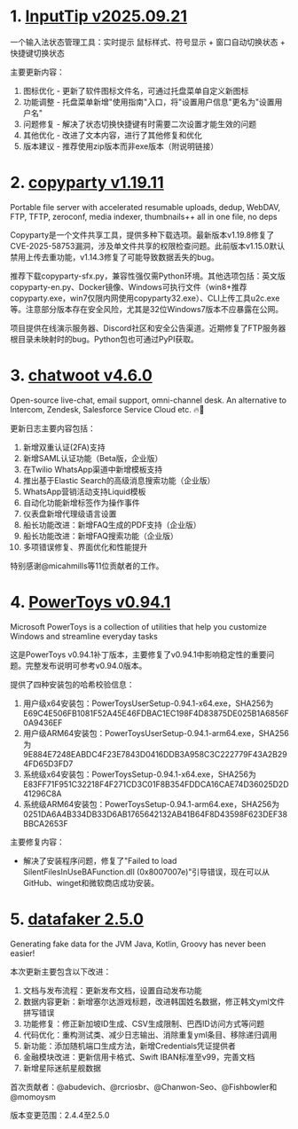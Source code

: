 
# 1. [InputTip v2025.09.21](https://github.com/abgox/InputTip/releases/tag/v2025.09.21)  
一个输入法状态管理工具：实时提示 鼠标样式、符号显示 + 窗口自动切换状态 + 快捷键切换状态

主要更新内容：
1. 图标优化 - 更新了软件图标文件名，可通过托盘菜单自定义新图标
2. 功能调整 - 托盘菜单新增"使用指南"入口，将"设置用户信息"更名为"设置用户名"
3. 问题修复 - 解决了状态切换快捷键有时需要二次设置才能生效的问题
4. 其他优化 - 改进了文本内容，进行了其他修复和优化
5. 版本建议 - 推荐使用zip版本而非exe版本（附说明链接）

# 2. [copyparty v1.19.11](https://github.com/9001/copyparty/releases/tag/v1.19.11)  
Portable file server with accelerated resumable uploads, dedup, WebDAV, FTP, TFTP, zeroconf, media indexer, thumbnails++ all in one file, no deps

Copyparty是一个文件共享工具，提供多种下载选项。最新版本v1.19.8修复了CVE-2025-58753漏洞，涉及单文件共享的权限检查问题。此前版本v1.15.0默认禁用上传去重功能，v1.14.3修复了可能导致数据丢失的bug。

推荐下载copyparty-sfx.py，兼容性强仅需Python环境。其他选项包括：英文版copyparty-en.py、Docker镜像、Windows可执行文件（win8+推荐copyparty.exe，win7仅限内网使用copyparty32.exe）、CLI上传工具u2c.exe等。注意部分版本存在安全风险，尤其是32位Windows7版本不应暴露在公网。

项目提供在线演示服务器、Discord社区和安全公告渠道。近期修复了FTP服务器根目录未映射时的bug。Python包也可通过PyPI获取。

# 3. [chatwoot v4.6.0](https://github.com/chatwoot/chatwoot/releases/tag/v4.6.0)  
Open-source live-chat, email support, omni-channel desk. An alternative to Intercom, Zendesk, Salesforce Service Cloud etc. 🔥💬

更新日志主要内容包括：
1. 新增双重认证(2FA)支持
2. 新增SAML认证功能（Beta版，企业版）
3. 在Twilio WhatsApp渠道中新增模板支持
4. 推出基于Elastic Search的高级消息搜索功能（企业版）
5. WhatsApp营销活动支持Liquid模板
6. 自动化功能新增标签作为操作事件
7. 仪表盘新增代理级语言设置
8. 船长功能改进：新增FAQ生成的PDF支持（企业版）
9. 船长功能改进：新增FAQ搜索功能（企业版）
10. 多项错误修复、界面优化和性能提升

特别感谢@micahmills等11位贡献者的工作。

# 4. [PowerToys v0.94.1](https://github.com/microsoft/PowerToys/releases/tag/v0.94.1)  
Microsoft PowerToys is a collection of utilities that help you customize Windows and streamline everyday tasks

这是PowerToys v0.94.1补丁版本，主要修复了v0.94.1中影响稳定性的重要问题。完整发布说明可参考v0.94.0版本。

提供了四种安装包的哈希校验信息：
1. 用户级x64安装包：PowerToysUserSetup-0.94.1-x64.exe，SHA256为E69C4E506FB1081F52A45E46FDBAC1EC198F4D83875DE025B1A6856F0A9436EF
2. 用户级ARM64安装包：PowerToysUserSetup-0.94.1-arm64.exe，SHA256为9E884E7248EABDC4F23E7843D0416DDB3A958C3C222779F43A2B294FD65D3FD7
3. 系统级x64安装包：PowerToysSetup-0.94.1-x64.exe，SHA256为E83FF71F951C32218F4F271CD3C01F8B354FDDCA16CAE74D36025D2D41296C8A
4. 系统级ARM64安装包：PowerToysSetup-0.94.1-arm64.exe，SHA256为0251DA6A4B334DB33D6AB1765642132AB41B64F8D43598F623DEF38BBCA2653F

主要修复内容：
- 解决了安装程序问题，修复了"Failed to load SilentFilesInUseBAFunction.dll (0x8007007e)"引导错误，现在可以从GitHub、winget和微软商店成功安装。

# 5. [datafaker 2.5.0](https://github.com/datafaker-net/datafaker/releases/tag/2.5.0)  
Generating fake data for the JVM Java, Kotlin, Groovy has never been easier!

本次更新主要包含以下改进：
1. 文档与发布流程：更新发布文档，设置自动发布功能
2. 数据内容更新：新增塞尔达游戏标题，改进韩国姓名数据，修正韩文yml文件拼写错误
3. 功能修复：修正新加坡ID生成、CSV生成限制、巴西ID访问方式等问题
4. 代码优化：重构测试类、减少日志输出、消除重复yml条目、移除递归调用
5. 新功能：添加随机端口生成方法，新增Credentials凭证提供者
6. 金融模块改进：更新信用卡格式、Swift IBAN标准至v99，完善文档
7. 新增星际迷航星舰数据

首次贡献者：@abudevich、@rcriosbr、@Chanwon-Seo、@Fishbowler和@momoysm

版本变更范围：2.4.4至2.5.0

